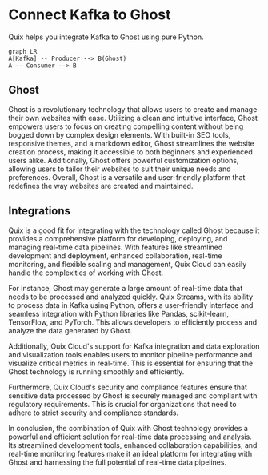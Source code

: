 # Connect Kafka to Ghost

Quix helps you integrate Kafka to Ghost using pure Python.

```mermaid
graph LR
A[Kafka] -- Producer --> B(Ghost)
A -- Consumer --> B
```

## Ghost

Ghost is a revolutionary technology that allows users to create and manage their own websites with ease. Utilizing a clean and intuitive interface, Ghost empowers users to focus on creating compelling content without being bogged down by complex design elements. With built-in SEO tools, responsive themes, and a markdown editor, Ghost streamlines the website creation process, making it accessible to both beginners and experienced users alike. Additionally, Ghost offers powerful customization options, allowing users to tailor their websites to suit their unique needs and preferences. Overall, Ghost is a versatile and user-friendly platform that redefines the way websites are created and maintained.

## Integrations

Quix is a good fit for integrating with the technology called Ghost because it provides a comprehensive platform for developing, deploying, and managing real-time data pipelines. With features like streamlined development and deployment, enhanced collaboration, real-time monitoring, and flexible scaling and management, Quix Cloud can easily handle the complexities of working with Ghost.

For instance, Ghost may generate a large amount of real-time data that needs to be processed and analyzed quickly. Quix Streams, with its ability to process data in Kafka using Python, offers a user-friendly interface and seamless integration with Python libraries like Pandas, scikit-learn, TensorFlow, and PyTorch. This allows developers to efficiently process and analyze the data generated by Ghost.

Additionally, Quix Cloud's support for Kafka integration and data exploration and visualization tools enables users to monitor pipeline performance and visualize critical metrics in real-time. This is essential for ensuring that the Ghost technology is running smoothly and efficiently.

Furthermore, Quix Cloud's security and compliance features ensure that sensitive data processed by Ghost is securely managed and compliant with regulatory requirements. This is crucial for organizations that need to adhere to strict security and compliance standards.

In conclusion, the combination of Quix with Ghost technology provides a powerful and efficient solution for real-time data processing and analysis. Its streamlined development tools, enhanced collaboration capabilities, and real-time monitoring features make it an ideal platform for integrating with Ghost and harnessing the full potential of real-time data pipelines.

